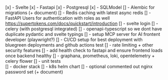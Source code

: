 [x] - Svelte
[x] - Fastapi
[x] - Postgresql
[x] - SQLModel
[] - Alembic for migrations (+ document)
[] - Redis caching with latest async redis
[] - FastAPI Users for authentication with roles as well https://supertokens.com/docs/quickstart/introduction
[] - svelte login
[] - celery (with postgresql integrated)
[] - openapi-typescript so we dont have duplicate pydantic and svelte typings
[] - setup MCP server for AI frontent developer (playwright?)
[] - CI/CD setup for best deployment with bluegreen deployments and github actions test
[] - rate limiting + other security features
[] - add health check to fastapi and ensure frontend loads once backend healthy
[] - graphana, prometheus, loki, opentelemetry + celery flower
[] - unit tests  
[] - docker stack
[] - k8s helm chart
[] - optional commented out nginx password set (+ document)
